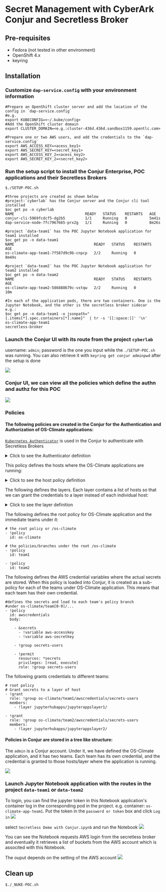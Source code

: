 # Secret Management with CyberArk Conjur and Secretless Broker

## Pre-requisites
* Fedora (not tested in other environment)
* OpenShift 4.x 
* keyring

## Installation

### Customize `dap-service.config` with your environment information
```shell script
#Prepare an OpenShift cluster server and add the location of the config in `dap-service.config`
#e.g.
export KUBECONFIG=<~/.kube/config>   
#Add the OpenShift cluster domain
export CLUSTER_DOMAIN=<e.g.:cluster-436d.436d.sandbox1159.opentlc.com>

#Prepare one or two AWS users, and add the credentials to the `dap-service.config` 
export AWS_ACCESS_KEY=<acess_key1>
export AWS_SECRET_KEY=<secret_key1>
export AWS_ACCESS_KEY_2=<acess_key2>
export AWS_SECRET_KEY_2=<secret_key2>

```
### Run the setup script to install the Conjur Enterprise, POC applications and their Secretless Brokers
```shell script
$./SETUP-POC.sh

#three projects are created as shown below
#project:`cyberlab` has the Conjur server and the Conjur cli tool installed
$oc get po -n cyberlab  
NAME                                READY   STATUS    RESTARTS   AGE
conjur-cli-5969fcdcf5-dg2b5         1/1     Running   0          5m41s
dap-service-node-7fc7967665-prx2g   1/1     Running   0          8m26s

#project `data-team1` has the POC Jupyter Notebook application for team1 installed
$oc get po -n data-team1
NAME                                    READY   STATUS    RESTARTS   AGE
os-climate-app-team1-7f587d9c9b-cnpcp   2/2     Running   0          8m49s

#project `data-team2` has the POC Jupyter Notebook application for team2 installed
$oc get po -n data-team2
NAME                                    READY   STATUS    RESTARTS   AGE
os-climate-app-team2-586888679c-vxtqw   2/2     Running   0          10m

#In each of the application pods, there are two containers. One is the Jupyter Notebook, and the other is the secretless broker sidecar
e.g.:
$oc get po -n data-team1 -o jsonpath="{.items[*].spec.containers[*].name}"  | tr -s '[[:space:]]' '\n'
os-climate-app-team1
secretless-broker
```
### Launch the Conjur UI with its route from the project `cyberlab`
username: `admin`; password is the one you input while the `./SETUP-POC.sh` was running. You can also retrieve it with `keyring get conjur adminpwd` after the setup is done

<img src="docs/conjur_login.png">

### Conjur UI, we can view all the policies which define the authn and authz for this POC

<img src="docs/conjur_ui.png">


### Policies

#### The following policies are created in the Conjur for the Authentication and Authorization of OS-Climate applications:

[`Kubernetes Authenticator`](https://docs.conjur.org/Latest/en/Content/Integrations/kubernetes.htm?tocpath=Integrations%7COpenShift%252C%20Kubernetes%7C_____0) is used in the Conjur to authenticate with Secretless Brokers

<details>
    <summary>Click to see the Authenticator definition</summary>

```sh-session
---
# =================================================
# == Register the authentication service for a cluster
# =================================================
- !policy
id: conjur/authn-k8s/os-climate-poc
annotations:
    description: authn-k8s defs for the DAP cluster
body:

# vars for ocp/k8s api url & access creds
- !variable kubernetes/service-account-token
- !variable kubernetes/ca-cert
- !variable kubernetes/api-url

# vars for CA for this authenticator ID
- !variable ca/cert
- !variable ca/key

- !webservice
    annotations:
    description: authn service for cluster os-climate-poc

# Hosts that can authenticate become members of the
# `consumers` group.
- !group consumers

# Grant consumers group role authentication privileges
- !permit
    role: !group consumers
    privilege: [ read, authenticate ]
    resource: !webservice
```    
</details>


This policy defines the hosts where the OS-Climate applications are running:
<details>
    <summary>Click to see the host policy definition</summary>

```sh-session
- !policy
  id: jupyterhub
  body:
    # Hosts are the identity for authentication
    - &hosts
      - !host
        id: notebooks-team1
        annotations:
          authn-k8s/namespace: data-team1
          authn-k8s/service-account: data-team1
          authn-k8s/authentication-container-name: secretless-broker

      - !host
        id: notebooks-team2
        annotations:
          authn-k8s/namespace: data-team2
          authn-k8s/service-account: data-team2
          authn-k8s/authentication-container-name: secretless-broker

      - !host
        id: notebooks-team3
        annotations:
          authn-k8s/namespace: jupyterhub
          authn-k8s/service-account: data-team3
          authn-k8s/authentication-container-name: secretless-broker

    - !group

    - !grant
      role: !group
      members: *hosts

# the hosts can be authenticated with the authn-k8s webservice
- !grant
  role: !group conjur/authn-k8s/os-climate-poc/consumers
  member: !group jupyterhub
```
</details>

The following defines the layers. Each layer contains a list of hosts so that we can grant the credentials to a layer instead of each individual host:

<details>
    <summary>Click to see the layer definition</summary>

```sh-session
- !policy
  id: jupyterhubapps
  body:
    - !layer
      id: jupyterappslayer1

    - !grant
      role: !layer jupyterappslayer1
      members: #a list of hosts
        - !host /jupyterhub/notebooks-team1

    - !layer
      id: jupyterappslayer2

    - !grant
      role: !layer jupyterappslayer2
      members: #a list of hosts
        - !host /jupyterhub/notebooks-team2
        - !host /jupyterhub/notebooks-team3
```

</details>

The following defines the root policy for OS-Climate application and the immediate teams under it:

```sh-session
# the root policy or /os-climate
- !policy
  id: os-climate
```

```sh-session
# the policies/branches under the root /os-climate
- !policy
  id: team1

- !policy
  id: team2
```

The following defines the AWS credential variables where the actual secrets are stored. When this policy is loaded into Conjur, it is created as a sub-policy for each of the teams under OS-Climate application. This means that each team has their own credential.

```sh-session
#defines the secrets and load to each team's policy branch
#under os-climate/team[0-9]/...
- !policy
  id: awscredentials
  body:
  
    - &secrets
      - !variable aws-accesskey
      - !variable aws-secretkey
    
    - !group secrets-users

    - !permit
      resources: *secrets
      privileges: [read, execute]
      role: !group secrets-users
```

The following grants credentials to different teams:

```sh-session
# root policy
# Grant secrets to a layer of host
- !grant
  role: !group os-climate/team1/awscredentials/secrets-users
  members: 
    - !layer jupyterhubapps/jupyterappslayer1/
    
- !grant
  role: !group os-climate/team2/awscredentials/secrets-users
  members: 
    - !layer jupyterhubapps/jupyterappslayer2/
```

#### Policies in Conjur are stored in a tree like structure:

The `admin` is a Conjur account.  Under it, we have defined the OS-Climate application, and it has two teams. Each team has its own credential, and the credential is granted to those hosts/layer where the application is running.

<img src="docs/policy-tree.png">

### Launch Jupyter Notebook application with the routes in the project `data-team1` or `data-team2`

To login, you can find the jupyter token in this Notebook application's container log in the corresponding pod in the project. e.g. container: `os-climate-app-team1`.  Put the token in the `password or token` box and click `Log in`
<img src="docs/jupyter-app-start.png">

select `Secretless Demo with Conjur.ipynb` and run the Notebook
<img src="docs/jupyter-nb-files.png">

You can see the Notebook requests AWS login from the secretless broker and eventually it retrieves a list of buckets from the AWS account which is associted with this Notebook.
  
The ouput depends on the setting of the AWS account
<img src="docs/jupyter-secretless.png">

## Clean up

```
$./_NUKE-POC.sh
```